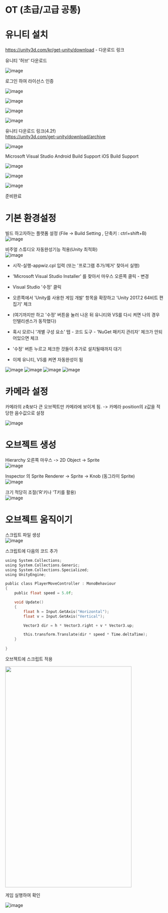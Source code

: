 # OT (초급/고급 공통)

# 유니티 설치


https://unity3d.com/kr/get-unity/download - 다운로드 링크

유니티 '허브' 다운로드

![image](https://user-images.githubusercontent.com/48755297/87240425-7bb55600-c454-11ea-8766-09502f5a6b8f.png)

로그인 하여 라이선스 인증

![image](https://user-images.githubusercontent.com/48755297/87240459-c3d47880-c454-11ea-85ff-fd28facd924f.png)


![image](https://user-images.githubusercontent.com/48755297/87240472-d51d8500-c454-11ea-8a80-05d40bf22a27.png)


![image](https://user-images.githubusercontent.com/48755297/87240489-fbdbbb80-c454-11ea-9c93-a0cf6107d876.png)


![image](https://user-images.githubusercontent.com/48755297/87240547-5b39cb80-c455-11ea-9ac9-d72ae0ace056.png)

유니티 다운로드 링크(4.2f)   
https://unity3d.com/get-unity/download/archive

![image](https://user-images.githubusercontent.com/48755297/87240576-95a36880-c455-11ea-86e9-14b4ffb5da37.png)

Microsoft Visual Studio
Android Build Support
iOS Build Support

![image](https://user-images.githubusercontent.com/48755297/87242658-bf668a80-c469-11ea-993e-a9033999da2a.png)

![image](https://user-images.githubusercontent.com/48755297/87242707-094f7080-c46a-11ea-8d0b-3a5e3058b757.png)

![image](https://user-images.githubusercontent.com/48755297/87242744-69461700-c46a-11ea-977e-a993290f32f7.png)

준비완료



# 기본 환경설정
빌드 하고자하는 플랫폼 설정 (File -> Build Setting , 단축키 : ctrl+shift+B)   
![image](https://user-images.githubusercontent.com/48755297/87275590-67875c80-c519-11ea-8b39-d01094a81c82.png)

비주얼 스튜디오 자동완성기능 적용(Unity 최적화)   
![image](https://user-images.githubusercontent.com/48755297/87275959-3fe4c400-c51a-11ea-9726-3a236a15e280.png)

* 시작-실행-appwiz.cpl 입력 (또는 '프로그램 추가/제거' 찾아서 실행)

* 'Microsoft Visual Studio Installer' 를 찾아서 마우스 오른쪽 클릭 - 변경

* Visual Studio '수정' 클릭

* 오른쪽에서 'Unity를 사용한 게임 개발' 항목을 확장하고 'Unity 2017.2 64비트 편집기' 체크

* (여기까지만 하고 '수정' 버튼을 눌러 나온 뒤 유니티와 VS를 다시 켜면 나의 경우 인텔리센스가 동작했다)

* 혹시 모르니 '개별 구성 요소' 탭 - 코드 도구 - 'NuGet 패키지 관리자' 체크가 안되어있으면 체크

* '수정' 버튼 누르고 체크한 것들이 추가로 설치될때까지 대기

* 이제 유니티, VS를 켜면 자동완성이 됨

![image](https://user-images.githubusercontent.com/48755297/87276067-89cdaa00-c51a-11ea-8898-e86a320cfe07.png)
![image](https://user-images.githubusercontent.com/48755297/87276091-93efa880-c51a-11ea-9b4b-1615e8a6cda3.png)
![image](https://user-images.githubusercontent.com/48755297/87276100-98b45c80-c51a-11ea-919d-0890c0d707d7.png)
![image](https://user-images.githubusercontent.com/48755297/87276102-9b16b680-c51a-11ea-8a6c-e9e241c9a2ad.png)

# 카메라 설정

카메라의 z축보다 큰 오브젝트만 카메라에 보이게 됨. -> 카메라 position의 z값을 적당한 음수값으로 설정

![image](https://user-images.githubusercontent.com/48755297/87275448-0bbcd380-c519-11ea-9f0b-9cadb5b1fad6.png)


# 오브젝트 생성

Hierarchy 오른쪽 마우스 -> 2D Object -> Sprite   
![image](https://user-images.githubusercontent.com/48755297/87274300-64d73800-c516-11ea-9043-d657388c68d1.png)

Inspector 의 Sprite Renderer -> Sprite -> Knob (동그라미 Sprite)   
![image](https://user-images.githubusercontent.com/48755297/87274388-9b14b780-c516-11ea-878d-859c6aebe019.png)

크기 적당히 조절('R'키나 'T키를 활용)   
![image](https://user-images.githubusercontent.com/48755297/87274483-d1eacd80-c516-11ea-819c-56299191e833.png)


# 오브젝트 움직이기

스크립트 파일 생성   
![image](https://user-images.githubusercontent.com/48755297/87275127-79b4cb00-c518-11ea-8b92-f221386ddc2b.png)


스크립트에 다음의 코드 추가
``` c
using System.Collections;
using System.Collections.Generic;
using System.Collections.Specialized;
using UnityEngine;

public class PlayerMoveController : MonoBehaviour
{
    public float speed = 5.0f;

    void Update()
    {
        float h = Input.GetAxis("Horizontal");
        float v = Input.GetAxis("Vertical");

        Vector3 dir = h * Vector3.right + v * Vector3.up;

        this.transform.Translate(dir * speed * Time.deltaTime);
    }
    
}
```


오브젝트에 스크립트 적용

<img src = "https://user-images.githubusercontent.com/48755297/87275331-d1533680-c518-11ea-851f-11e27a7d5986.png" width=400px, height = 700>

게임 실행하여 확인

![image](https://user-images.githubusercontent.com/48755297/87276214-d87b4400-c51a-11ea-98c7-e4209680e830.png)

